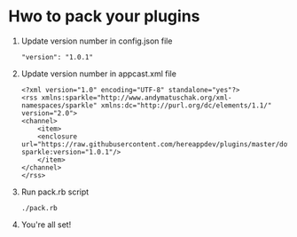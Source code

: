 # Hwo to pack your plugins

1. Update version number in config.json file

    ```
    "version": "1.0.1"
    ```
1. Update version number in appcast.xml file

    ```
    <?xml version="1.0" encoding="UTF-8" standalone="yes"?>
    <rss xmlns:sparkle="http://www.andymatuschak.org/xml-namespaces/sparkle" xmlns:dc="http://purl.org/dc/elements/1.1/" version="2.0">
    <channel>
        <item>
        <enclosure url="https://raw.githubusercontent.com/hereappdev/plugins/master/downloads/app.here.emptyTrash.js.hereplugin" sparkle:version="1.0.1"/>
        </item>
    </channel>
    </rss>
    ```

1. Run pack.rb script

    ```
    ./pack.rb
    ```

1. You're all set!